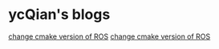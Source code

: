 <html>
<h1>ycQian's blogs</h1>
<a href="https://QianYC.github.io/change-cmake-of-ROS.html">change cmake version of ROS</a>
<a href="https://QianYC.github.io/go-memory-model.html">change cmake version of ROS</a>
</html>
